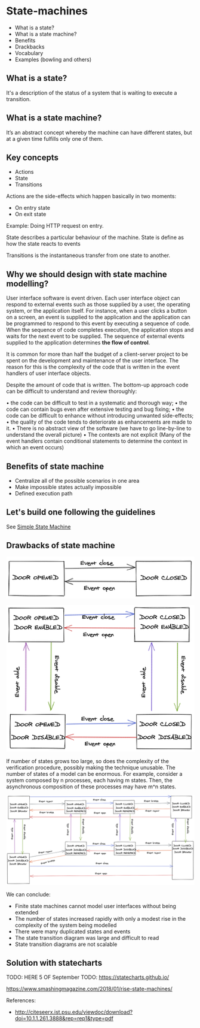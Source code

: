 # State-machines

- What is a state?
- What is a state machine?
- Benefits
- Drackbacks
- Vocabulary
- Examples (bowling and others)

## What is a state?

It's a description of the status of a system that is waiting to execute a transition.

## What is a state machine?

It’s an abstract concept whereby the machine can have different states, but at a given time fulfills only one of them.

## Key concepts

- Actions
- State
- Transitions

Actions are the side-effects which happen basically in two moments:

- On entry state
- On exit state

Example: Doing HTTP request on entry.

State describes a particular behaviour of the machine. State is define as how the state reacts to events

Transitions is the instantaneous transfer from one state to another.

## Why we should design with state machine modelling?

User interface software is event driven. Each user interface object can respond to external events such as those supplied by a user, the operating system, or the application itself.
For instance, when a user clicks a button on a screen, an event is supplied to the applica­tion and the application can be programmed to respond to this event by executing a sequence of code. When the sequence of code completes execution, the application stops and waits for the next event to be supplied.
The sequence of external events supplied to the application determines **the flow of control**.

It is common for more than half the budget of a client-server project to be spent on the development and maintenance of the user interface. The reason for this is the complexity of the code that is written in the event handlers of user interface objects.

Despite the amount of code that is written. The bottom-up approach code can be difficult to understand and review thoroughly:

• the code can be difficult to test in a systematic and thorough way;
• the code can contain bugs even after extensive testing and bug fixing;
• the code can be difficult to enhance without introducing unwanted side-effects;
• the quality of the code tends to deteriorate as enhancements are made to it.
• There is no abstract view of the software (we have to go line-by-line to understand the overall picture)
• The contexts are not explicit (Many of the event handlers contain conditional statements to determine the context in which an event occurs)

## Benefits of state machine

- Centralize all of the possible scenarios in one area
- Make impossible states actually impossible
- Defined execution path

## Let's build one following the guidelines

See [Simple State Machine](./simpleStateMachine.js)

## Drawbacks of state machine

![](./assets/drawback_image_00.png)

![](./assets/drawback_image_01.png)

If number of states grows too large, so does the complexity of the verification procedure, possibly making the technique unusable.
The number of states of a model can be enormous. For example, consider a system composed by n processes, each having m states. Then, the asynchronous composition of these processes may have m^n states.

![](./assets/drawback_image_02.png)

We can conclude:

- Finite state machines cannot model user interfaces without being extended
- The number of states increased rapidly with only a modest rise in the complexity of the system being modelled
- There were many duplicated states and events
- The state transition diagram was large and difficult to read
- State transition diagrams are not scalable

## Solution with statecharts

TODO: HERE 5 OF September
TODO: https://statecharts.github.io/

https://www.smashingmagazine.com/2018/01/rise-state-machines/

References:

- http://citeseerx.ist.psu.edu/viewdoc/download?doi=10.1.1.261.3888&rep=rep1&type=pdf
